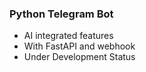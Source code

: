 ### Python Telegram Bot

- AI integrated features
- With FastAPI and webhook 
- Under Development Status